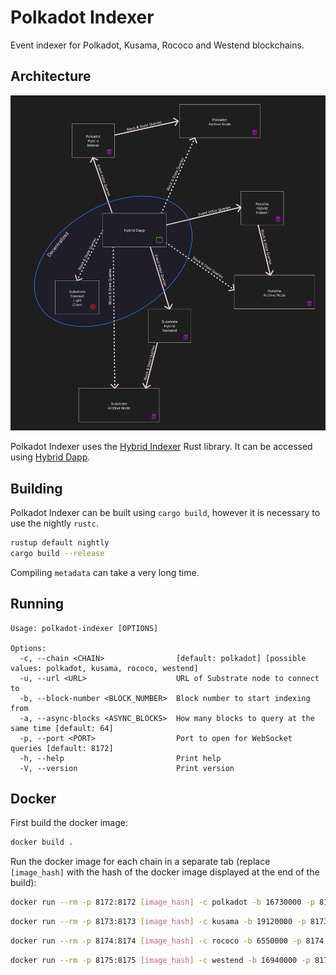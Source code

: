 # Polkadot Indexer

Event indexer for Polkadot, Kusama, Rococo and Westend blockchains.

## Architecture

![Hybrid Architecture](https://raw.githubusercontent.com/ethernomad/hybrid-diagram/main/hybrid.png)

Polkadot Indexer uses the [Hybrid Indexer](https://github.com/hybrid-explorer/hybrid-indexer) Rust library. It can be accessed using [Hybrid Dapp](https://github.com/hybrid-explorer/hybrid-dapp).

## Building

Polkadot Indexer can be built using `cargo build`, however it is necessary to use the nightly `rustc`.

```sh
rustup default nightly
cargo build --release
```

Compiling `metadata` can take a very long time.

## Running

```
Usage: polkadot-indexer [OPTIONS]

Options:
  -c, --chain <CHAIN>                [default: polkadot] [possible values: polkadot, kusama, rococo, westend]
  -u, --url <URL>                    URL of Substrate node to connect to
  -b, --block-number <BLOCK_NUMBER>  Block number to start indexing from
  -a, --async-blocks <ASYNC_BLOCKS>  How many blocks to query at the same time [default: 64]
  -p, --port <PORT>                  Port to open for WebSocket queries [default: 8172]
  -h, --help                         Print help
  -V, --version                      Print version
```

## Docker

First build the docker image:

```sh
docker build .
```

Run the docker image for each chain in a separate tab (replace `[image_hash]` with the hash of the docker image displayed at the end of the build):

```sh
docker run --rm -p 8172:8172 [image_hash] -c polkadot -b 16730000 -p 8172
```

```sh
docker run --rm -p 8173:8173 [image_hash] -c kusama -b 19120000 -p 8173
```
  
```sh
docker run --rm -p 8174:8174 [image_hash] -c rococo -b 6550000 -p 8174
```
  
```sh
docker run --rm -p 8175:8175 [image_hash] -c westend -b 16940000 -p 8175
```
